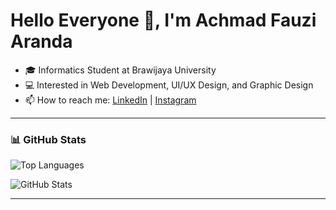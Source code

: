 <h1 align="left">Hello Everyone 👋, I'm Achmad Fauzi Aranda</h1>

- 🎓 Informatics Student at Brawijaya University  
- 💻 Interested in Web Development, UI/UX Design, and Graphic Design
- 📫 How to reach me: [LinkedIn](https://www.linkedin.com/in/fauziarnda/) | [Instagram](https://instagram.com/fauziarnda)  

---

### 📊 GitHub Stats

<p align="left">
  <img src="https://github-readme-stats.vercel.app/api/top-langs/?username=fauziarnda&layout=compact&show_icons=true&theme=default" alt="Top Languages" />
</p>

<p align="left">
  <img src="https://github-readme-stats.vercel.app/api?username=fauziarnda&show_icons=true&theme=default&locale=en" alt="GitHub Stats" />
</p>

---
